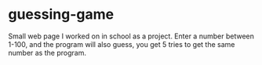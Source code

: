 # guessing-game
Small web page I worked on in school as a project.
Enter a number between 1-100, and the program will also guess, you get 5 tries to get the same number as the program.
